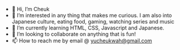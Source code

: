 - 👋 Hi, I’m Cheuk
- 👀 I’m interested in any thing that makes me curious. I am also into Japanese culture, eating food, gaming, watching series and music
- 🌱 I’m currently learning HTML, CSS, Javascript and Japanese.
- 💞️ I’m looking to collaborate on anything that is fun!
- 📫 How to reach me by email @ yucheukwah@gmail.com

<!---
CWYKoji/CWYKoji is a ✨ special ✨ repository because its `README.md` (this file) appears on your GitHub profile.
You can click the Preview link to take a look at your changes.
--->
